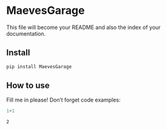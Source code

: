 MaevesGarage
================

<!-- WARNING: THIS FILE WAS AUTOGENERATED! DO NOT EDIT! -->

This file will become your README and also the index of your
documentation.

## Install

``` sh
pip install MaevesGarage
```

## How to use

Fill me in please! Don’t forget code examples:

``` python
1+1
```

    2
